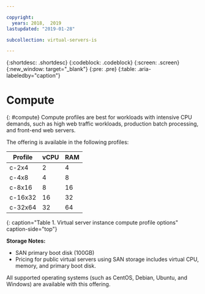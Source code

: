 ```yaml
---

copyright:
  years: 2018,  2019
lastupdated: "2019-01-28"

subcollection: virtual-servers-is

---
```


{:shortdesc: .shortdesc}
{:codeblock: .codeblock}
{:screen: .screen}
{:new_window: target="_blank"}
{:pre: .pre}
{:table: .aria-labeledby="caption"}

# Compute

{: #compute}
Compute profiles are best for workloads with intensive CPU demands, such as high web traffic workloads, production batch processing, and
front-end web servers.

The offering is available in the following profiles:

| Profile | vCPU | RAM |
|---------|---------|---------|
| c-2x4 | 2 | 4 |
| c-4x8 | 4 | 8 |
| c-8x16 | 8 | 16 |
| c-16x32 | 16 | 32 |
| c-32x64 | 32  | 64 |
{: caption="Table 1. Virtual server instance compute profile options" caption-side="top"}

**Storage Notes:**

* SAN primary boot disk (100GB)
* Pricing for public virtual servers using SAN storage includes virtual CPU, memory, and primary boot disk.

All supported operating systems (such as CentOS, Debian, Ubuntu, and Windows) are available with this offering.
